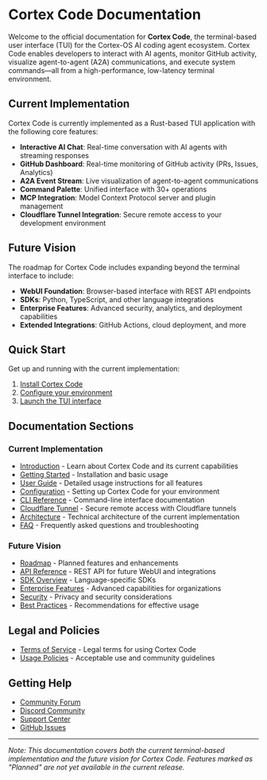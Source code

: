 # Cortex Code Documentation

Welcome to the official documentation for **Cortex Code**, the terminal-based user interface (TUI) for the Cortex-OS AI coding agent ecosystem. Cortex Code enables developers to interact with AI agents, monitor GitHub activity, visualize agent-to-agent (A2A) communications, and execute system commands—all from a high-performance, low-latency terminal environment.

## Current Implementation

Cortex Code is currently implemented as a Rust-based TUI application with the following core features:

- **Interactive AI Chat**: Real-time conversation with AI agents with streaming responses
- **GitHub Dashboard**: Real-time monitoring of GitHub activity (PRs, Issues, Analytics)
- **A2A Event Stream**: Live visualization of agent-to-agent communications
- **Command Palette**: Unified interface with 30+ operations
- **MCP Integration**: Model Context Protocol server and plugin management
- **Cloudflare Tunnel Integration**: Secure remote access to your development environment

## Future Vision

The roadmap for Cortex Code includes expanding beyond the terminal interface to include:

- **WebUI Foundation**: Browser-based interface with REST API endpoints
- **SDKs**: Python, TypeScript, and other language integrations
- **Enterprise Features**: Advanced security, analytics, and deployment capabilities
- **Extended Integrations**: GitHub Actions, cloud deployment, and more

## Quick Start

Get up and running with the current implementation:

1. [Install Cortex Code](getting-started.md#installation)
2. [Configure your environment](getting-started.md#configuration)
3. [Launch the TUI interface](getting-started.md#first-launch)

## Documentation Sections

### Current Implementation

- [Introduction](introduction.md) - Learn about Cortex Code and its current capabilities
- [Getting Started](getting-started.md) - Installation and basic usage
- [User Guide](user-guide.md) - Detailed usage instructions for all features
- [Configuration](configuration.md) - Setting up Cortex Code for your environment
- [CLI Reference](cli-reference.md) - Command-line interface documentation
- [Cloudflare Tunnel](cloudflare-tunnel.md) - Secure remote access with Cloudflare tunnels
- [Architecture](architecture.md) - Technical architecture of the current implementation
- [FAQ](faq.md) - Frequently asked questions and troubleshooting

### Future Vision

- [Roadmap](roadmap.md) - Planned features and enhancements
- [API Reference](api-reference.md) - REST API for future WebUI and integrations
- [SDK Overview](sdk-overview.md) - Language-specific SDKs
- [Enterprise Features](enterprise.md) - Advanced capabilities for organizations
- [Security](security.md) - Privacy and security considerations
- [Best Practices](best-practices.md) - Recommendations for effective usage

## Legal and Policies

- [Terms of Service](terms.md) - Legal terms for using Cortex Code
- [Usage Policies](policy.md) - Acceptable use and community guidelines

## Getting Help

- [Community Forum](https://community.brainwav.com)
- [Discord Community](https://discord.gg/brainwav)
- [Support Center](https://support.brainwav.com)
- [GitHub Issues](https://github.com/cortex-os/cortex-os/issues)

---

_Note: This documentation covers both the current terminal-based implementation and the future vision for Cortex Code. Features marked as "Planned" are not yet available in the current release._
